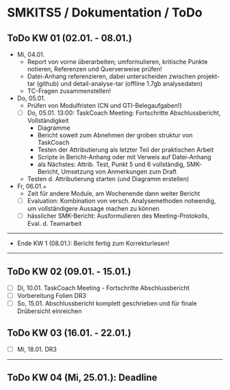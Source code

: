 # SMKITS5 / Dokumentation / ToDo
## ToDo KW 01 (02.01. - 08.01.)
- Mi, 04.01.
  - Report von vorne überarbeiten; umformulieren, kritische Punkte notieren, Referenzen und Querverweise prüfen!
  - Datei-Anhang referenzieren, dabei unterscheiden zwischen projekt-tar (github) und detail-analyse-tar (offline 1.7gb analysedaten)
  - TC-Fragen zusammenstellen!
- Do, 05.01.
  - Prüfen von Modulfristen (CN und GTI-Belegaufgaben!)
  - [ ] Do, 05.01. 13:00: TaskCoach Meeting: Fortschritte Abschlussbericht, Vollständigkeit
    - Diagramme
    - Bericht soweit zum Abnehmen der groben struktur von TaskCoach
    - Testen der Attributierung als letzter Teil der praktischen Arbeit
    - Scripte in Bericht-Anhang oder mit Verweis auf Datei-Anhang
    - als Nächstes: Attrib. Test, Punkt 5 und 6 vollständig, SMK-Bericht, Umsetzung von Anmerkungen zum Draft
  - Testen d. Attributierung starten (und Diagramm erstellen)
- Fr, 06.01.+
  - Zeit für andere Module, am Wochenende dann weiter Bericht
  - [ ] Evaluation: Kombination von versch. Analysemethoden notwendig, um vollständigere Aussage machen zu können
  - [ ] hässlicher SMK-Bericht: Ausformulieren des Meeting-Protokolls, Eval. d. Teamarbeit
---
- Ende KW 1 (08.01.): Bericht fertig zum Korrekturlesen!
---
## ToDo KW 02 (09.01. - 15.01.)
- [ ] Di, 10.01. TaskCoach Meeting - Fortschritte Abschlussbericht
- [ ] Vorbereitung Folien DR3
- [ ] So, 15.01. Abschlussbericht komplett geschrieben und für finale Drübersicht einreichen
## ToDo KW 03 (16.01. - 22.01.)
- [ ] Mi, 18.01. DR3
---
## ToDo KW 04 (Mi, 25.01.): Deadline
